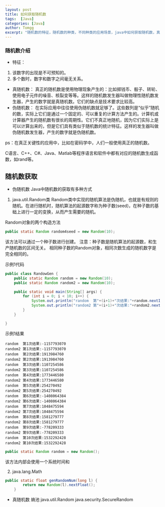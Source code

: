 ```yaml
---
layout: post
title: 如何获取随机数
tags:  [Java]
categories: [Java]
author: Tomgg
excerpt: "随机数的特征，随机数的种类，不同种类的应用场景，java中如何获取随机数，真正随机数如何获取？"
---
```



### 随机数介绍
* 特征：
1. 该数字的出现是不可预知的。
2. 多个数时，数字和数字之间毫无关系。
* 真随机数：
真正的随机数是使用物理现象产生的：比如掷钱币、骰子、转轮、使用电子元件的噪音、核裂变等等。这样的随机数发生器叫做物理性随机数发生器，产生的数字就是真随机数。它们的缺点是技术要求比较高。
* 伪随机数：
在实际应用中往往使用伪随机数就足够了。这些数列是“似乎”随机的数，实际上它们是通过一个固定的、可以重复的计算方法产生的。计算机或计算器产生的随机数有很长的周期性。它们不真正地随机，因为它们实际上是可以计算出来的，但是它们具有类似于随机数的统计特征。这样的发生器叫做伪随机数发生器，产生的数字就是伪随机数。

ps：在真正关键性的应用中，比如在密码学中，人们一般使用真正的随机数。

C语言、C++、C#、Java、Matlab等程序语言和软件中都有对应的随机数生成函数，如rand等。

## 随机数获取
* 伪随机数
Java中随机数的获取有多种方式
1. java.util.Random类
Random类中实现的随机算法是伪随机，也就是有规则的随机。在进行随机时，随机算法的起源数字称为种子数(seed)，在种子数的基础上进行一定的变换，从而产生需要的随机。


Random对象的两个构造方法

``` java
public static Random random4seed = new Random(10);
```
该方法可以通过一个种子数进行创建。
注意：种子数是随机算法的起源数，和生产随机数的区间无关。
相同种子数的Random对象，相同次数生成的随机数字是完全相同的。

示例1代码

``` java
public class RandowGen {
	public static Random random = new Random(10);
	public static Random random2 = new Random(10);

	public static void main(String[] args) {
		for (int i = 0; i < 10; i++) {
			System.out.println("random  第"+(i+1)+"次结果:"+random.nextInt());
			System.out.println("random2 第"+(i+1)+"次结果:"+random2.nextInt());
		}
	}

}
```

示例1结果

``` 
random  第1次结果:-1157793070
random2 第1次结果:-1157793070
random  第2次结果:1913984760
random2 第2次结果:1913984760
random  第3次结果:1107254586
random2 第3次结果:1107254586
random  第4次结果:1773446580
random2 第4次结果:1773446580
random  第5次结果:254270492
random2 第5次结果:254270492
random  第6次结果:-1408064384
random2 第6次结果:-1408064384
random  第7次结果:1048475594
random2 第7次结果:1048475594
random  第8次结果:1581279777
random2 第8次结果:1581279777
random  第9次结果:-778209333
random2 第9次结果:-778209333
random  第10次结果:1532292428
random2 第10次结果:1532292428
```

``` java
public static Random random = new Random();
```
该方法内部会使用一个系统时间和





2. java.lang.Math


``` java	
public static float genRandomNum(long l) {
		return new Random(l).nextFloat();
	}
```



* 真随机数
熵池
java.util.Random
java.security.SecureRandom